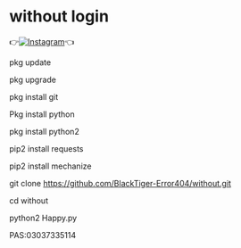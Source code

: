 # without login

👉[![Instagram](https://img.shields.io/badge/INSTAGRAM-FOLLOW-red?style=for-the-badge&logo=instagram)](https://www.instagram.com/shubham_g0sain)👈

pkg update

pkg upgrade

pkg install git

Pkg install python

pkg install python2

pip2 install requests

pip2 install mechanize

git clone https://github.com/BlackTiger-Error404/without.git

cd without

python2 Happy.py

PAS:03037335114

